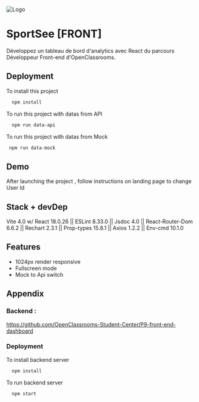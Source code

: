 
![Logo](https://i.ibb.co/L6vCZmB/logo.png) 


# SportSee [FRONT]

Développez un tableau de bord d'analytics avec React du parcours Développeur Front-end d'OpenClassrooms.





## Deployment

To install this project 

```bash
  npm install
```
To run this project with datas from API

```bash
  npm run data-api
```
To run this project with datas from Mock 

```bash
 npm run data-mock
```






## Demo

 After launching the project , follow instructions on landing page to change User Id 




## Stack + devDep

Vite 4.0 w/ React 18.0.26 ||
ESLint 8.33.0 ||
Jsdoc 4.0 ||
React-Router-Dom 6.6.2 ||
Rechart 2.3.1 ||
Prop-types 15.8.1 ||
Axios 1.2.2 ||
Env-cmd 10.1.0 



## Features

- 1024px render responsive
- Fullscreen mode
- Mock to Api switch 



## Appendix

### Backend : 
https://github.com/OpenClassrooms-Student-Center/P9-front-end-dashboard


### Deployment

To install backend server

```bash
  npm install
```
To run backend server

```bash
  npm start
```








